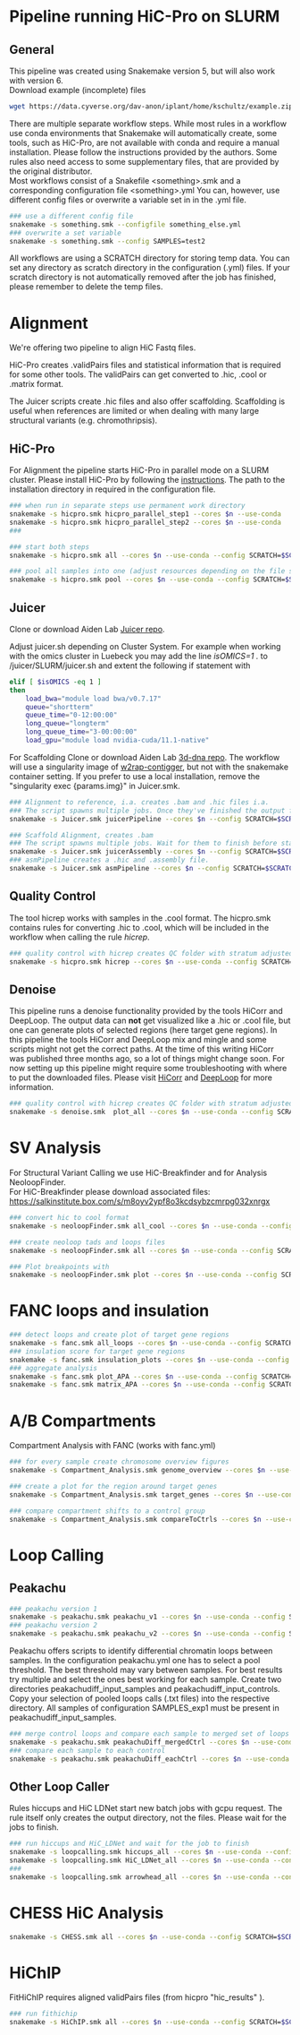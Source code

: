 # Pipeline running HiC-Pro on SLURM

## General
This pipeline was created using Snakemake version 5, but will also work with version 6.  
Download example (incomplete) files

```bash
wget https://data.cyverse.org/dav-anon/iplant/home/kschultz/example.zip
```

There are multiple separate workflow steps. 
While most rules in a workflow use conda environments that Snakemake will automatically create, some tools, such as HiC-Pro, are not available with conda and require a manual installation.
Please follow the instructions provided by the authors. 
Some rules also need access to some supplementary files, that are provided by the original distributor.
\
Most workflows consist of a Snakefile \<something\>.smk and a corresponding configuration file \<something\>.yml
You can, however, use different config files or overwrite a variable set in in the .yml file.

```bash
### use a different config file
snakemake -s something.smk --configfile something_else.yml
### overwrite a set variable 
snakemake -s something.smk --config SAMPLES=test2
```

All workflows are using a SCRATCH directory for storing temp data. You can set any directory as scratch directory in the configuration (.yml) files.
If your scratch directory is not automatically removed after the job has finished, please remember to delete the temp files.

# Alignment
We're offering two pipeline to align HiC Fastq files.

HiC-Pro creates .validPairs files and statistical information that is required for some other tools. 
The validPairs can get converted to .hic, .cool or .matrix format.

The Juicer scripts create .hic files and also offer scaffolding. Scaffolding is useful when references are limited or when dealing with many large structural variants (e.g. chromothripsis).

## HiC-Pro
For Alignment the pipeline starts HiC-Pro in parallel mode on a SLURM cluster.
Please install HiC-Pro by following the [instructions](https://github.com/nservant/HiC-Pro). The path to the installation directory in required in the configuration file.
```bash
### when run in separate steps use permanent work directory
snakemake -s hicpro.smk hicpro_parallel_step1 --cores $n --use-conda
snakemake -s hicpro.smk hicpro_parallel_step2 --cores $n --use-conda
### 
```

```bash
### start both steps
snakemake -s hicpro.smk all --cores $n --use-conda --config SCRATCH=$SCRATCH  
```

```bash
### pool all samples into one (adjust resources depending on the file size you're creating)
snakemake -s hicpro.smk pool --cores $n --use-conda --config SCRATCH=$SCRATCH  
```

## Juicer
Clone or download Aiden Lab [Juicer repo](https://github.com/aidenlab/juicer).

Adjust juicer.sh depending on Cluster System. 
For example when working with the omics cluster in Luebeck you may add the line *isOMICS=1 .* to /juicer/SLURM/juicer.sh and extent the following if statement with

```bash
elif [ $isOMICS -eq 1 ]
then    
    load_bwa="module load bwa/v0.7.17"
    queue="shortterm"
    queue_time="0-12:00:00"
    long_queue="longterm"
    long_queue_time="3-00:00:00"
    load_gpu="module load nvidia-cuda/11.1-native"
```

For Scaffolding 
Clone or download Aiden Lab [3d-dna repo](https://github.com/aidenlab/3d-dna).
The workflow will use a singularity image of [w2rap-contigger](https://github.com/bioinfologics/w2rap-contigger), but not with the snakemake container setting.
If you prefer to use a local installation, remove the "singularity exec {params.img}" in Juicer.smk.

```bash
### Alignment to reference, i.a. creates .bam and .hic files i.a. 
### The script spawns multiple jobs. Once they've finished the output files are in the output folder
snakemake -s Juicer.smk juicerPipeline --cores $n --config SCRATCH=$SCRATCH 
```


```bash
### Scaffold Alignment, creates .bam 
### The script spawns multiple jobs. Wait for them to finish before starting rule asmPipeline. 
snakemake -s Juicer.smk juicerAssembly --cores $n --config SCRATCH=$SCRATCH   
### asmPipeline creates a .hic and .assembly file. 
snakemake -s Juicer.smk asmPipeline --cores $n --config SCRATCH=$SCRATCH 
```

## Quality Control
The tool hicrep works with samples in the .cool format. The hicpro.smk contains rules for converting .hic to .cool, which will be included in the workflow when calling the rule *hicrep*.

```bash
### quality control with hicrep creates QC folder with stratum adjusted correlation coefficient scores
snakemake -s hicpro.smk hicrep --cores $n --use-conda --config SCRATCH=$SCRATCH  
```

## Denoise
This pipeline runs a denoise functionality provided by the tools HiCorr and DeepLoop. 
The output data can **not** get visualized like a .hic or .cool file, but one can generate plots of selected regions (here target gene regions).
In this pipeline the tools HiCorr and DeepLoop mix and mingle and some scripts might not get the correct paths. At the time of this writing HiCorr was published three months ago, so a lot of things might change soon.
For now setting up this pipeline might require some troubleshooting with where to put the downloaded files.
Please visit [HiCorr](https://github.com/JinLabBioinfo/HiCorr) and [DeepLoop](https://github.com/JinLabBioinfo/DeepLoop) for more information.

```bash
### quality control with hicrep creates QC folder with stratum adjusted correlation coefficient scores
snakemake -s denoise.smk  plot_all --cores $n --use-conda --config SCRATCH=$SCRATCH  
```


# SV Analysis
For Structural Variant Calling we use HiC-Breakfinder and for Analysis NeoloopFinder.  
For HiC-Breakfinder please download associated files:
https://salkinstitute.box.com/s/m8oyv2ypf8o3kcdsybzcmrpg032xnrgx

```bash
### convert hic to cool format
snakemake -s neoloopFinder.smk all_cool --cores $n --use-conda --config SCRATCH=$SCRATCH  
```

```bash
### create neoloop tads and loops files
snakemake -s neoloopFinder.smk all --cores $n --use-conda --config SCRATCH=$SCRATCH  
```

```bash
### Plot breakpoints with
snakemake -s neoloopFinder.smk plot --cores $n --use-conda --config SCRATCH=$SCRATCH  
```

# FANC loops and insulation 
```bash
### detect loops and create plot of target gene regions
snakemake -s fanc.smk all_loops --cores $n --use-conda --config SCRATCH=$SCRATCH 
### insulation score for target gene regions
snakemake -s fanc.smk insulation_plots --cores $n --use-conda --config SCRATCH=$SCRATCH 
### aggregate analysis 
snakemake -s fanc.smk plot_APA --cores $n --use-conda --config SCRATCH=$SCRATCH 
snakemake -s fanc.smk matrix_APA --cores $n --use-conda --config SCRATCH=$SCRATCH 
```

# A/B Compartments
Compartment Analysis with FANC (works with fanc.yml)
```bash
### for every sample create chromosome overview figures
snakemake -s Compartment_Analysis.smk genome_overview --cores $n --use-conda --config SCRATCH=$SCRATCH  

### create a plot for the region around target genes
snakemake -s Compartment_Analysis.smk target_genes --cores $n --use-conda --config SCRATCH=$SCRATCH

### compare compartment shifts to a control group
snakemake -s Compartment_Analysis.smk compareToCtrls --cores $n --use-conda --config SCRATCH=$SCRATCH
```

# Loop Calling 
## Peakachu
```bash
### peakachu version 1
snakemake -s peakachu.smk peakachu_v1 --cores $n --use-conda --config SCRATCH=$SCRATCH
### peakachu version 2
snakemake -s peakachu.smk peakachu_v2 --cores $n --use-conda --config SCRATCH=$SCRATCH    
```
Peakachu offers scripts to identify differential chromatin loops between samples.
In the configuration peakachu.yml one has to select a pool threshold. The best threshold may vary between samples. 
For best results try multiple and select the ones best working for each sample.
Create two directories peakachudiff\_input\_samples and peakachudiff\_input\_controls. Copy your selection of pooled loops calls (.txt files) into the respective directory.
All samples of configuration SAMPLES_exp1 must be present in peakachudiff\_input\_samples.

```bash
### merge control loops and compare each sample to merged set of loops
snakemake -s peakachu.smk peakachuDiff_mergedCtrl --cores $n --use-conda --config SCRATCH=$SCRATCH
### compare each sample to each control
snakemake -s peakachu.smk peakachuDiff_eachCtrl --cores $n --use-conda --config SCRATCH=$SCRATCH
```

## Other Loop Caller
Rules hiccups and HiC LDNet start new batch jobs with gcpu request.
The rule itself only creates the output directory, not the files. Please wait for the jobs to finish.
```bash
### run hiccups and HiC_LDNet and wait for the job to finish
snakemake -s loopcalling.smk hiccups_all --cores $n --use-conda --config SCRATCH=$SCRATCH
snakemake -s loopcalling.smk HiC_LDNet_all --cores $n --use-conda --config SCRATCH=$SCRATCH  
###
snakemake -s loopcalling.smk arrowhead_all --cores $n --use-conda --config SCRATCH=$SCRATCH    
```


# CHESS HiC Analysis
```bash
snakemake -s CHESS.smk all --cores $n --use-conda --config SCRATCH=$SCRATCH  
```


# HiChIP
FitHiChIP requires aligned validPairs files (from hicpro "hic_results" ).

```bash
### run fithichip
snakemake -s HiChIP.smk all --cores $n --use-conda --config SCRATCH=$SCRATCH  
```

